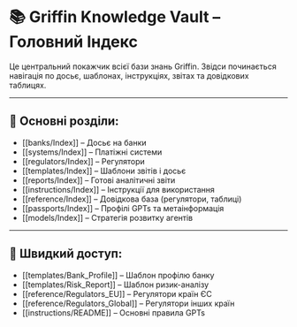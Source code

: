 # 📚 Griffin Knowledge Vault – Головний Індекс

Це центральний покажчик всієї бази знань Griffin. Звідси починається навігація по досьє, шаблонах, інструкціях, звітах та довідкових таблицях.

---

## 🔹 Основні розділи:

- [[banks/Index]] – Досьє на банки
- [[systems/Index]] – Платіжні системи
- [[regulators/Index]] – Регулятори
- [[templates/Index]] – Шаблони звітів і досьє
- [[reports/Index]] – Готові аналітичні звіти
- [[instructions/Index]] – Інструкції для використання
- [[reference/Index]] – Довідкова база (регулятори, таблиці)
- [[passports/Index]] – Профілі GPTs та метаінформація
- [[models/Index]] – Стратегія розвитку агентів

---

## 🧩 Швидкий доступ:

- [[templates/Bank_Profile]] – Шаблон профілю банку
- [[templates/Risk_Report]] – Шаблон ризик-аналізу
- [[reference/Regulators_EU]] – Регулятори країн ЄС
- [[reference/Regulators_Global]] – Регулятори інших країн
- [[instructions/README]] – Основні правила GPTs
